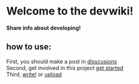 # Welcome to the devwiki!
**Share info about developing!**
## how to use:
First, you should make a post in [disscusions](https://github.com/orgs/Ks-foundation/discussions)<br>
Second, get involved in this project [get started](https://github.com/Ks-foundation/devwiki/issues/1)<br>
Third, [write!](https://github.com/Ks-foundation/devwiki/new/main) or [upload](https://github.com/Ks-foundation/devwiki/upload/main)

